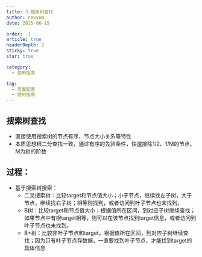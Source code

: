```yaml
---
title: 3.搜索树查找
author: navyum
date: 2025-06-15

order: -1
article: true
headerDepth: 2
sticky: true
star: true

category:
  - 使用指南

tag:
  - 页面配置
  - 使用指南
---
```


## 搜索树查找
* 直接使用搜索树的节点有序、节点大小关系等特性
* 本质思想根二分查找一致，通过有序的先验条件，快速排除1/2、1/M的节点，M为树的阶数

## 过程：
* 基于搜索树搜索：
    * 二叉搜索树：比较target和节点值大小；小于节点，继续找左子树，大于节点，继续找右子树；相等则找到，或者访问到叶子节点也未找到。
    * B树：比较target和节点值大小；根据值所在区间，到对应子树继续查找；如果节点中有根target相等，则可以在该节点找到target信息，或者访问到叶子节点也未找到。
    * B+树：比较非叶子节点和target，根据值所在区间，到对应子树继续查找；因为只有叶子节点存数据，一直要找到叶子节点，才能找到target的具体信息